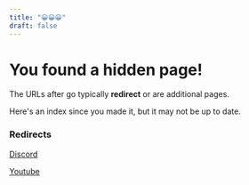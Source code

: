 ```yaml
---
title: "😀😀😀"
draft: false
---
```

# You found a hidden page!

The URLs after go typically **redirect** or are additional pages.

Here's an index since you made it, but it may not be up to date.

### Redirects

[Discord](./discord)

[Youtube](./yt)
